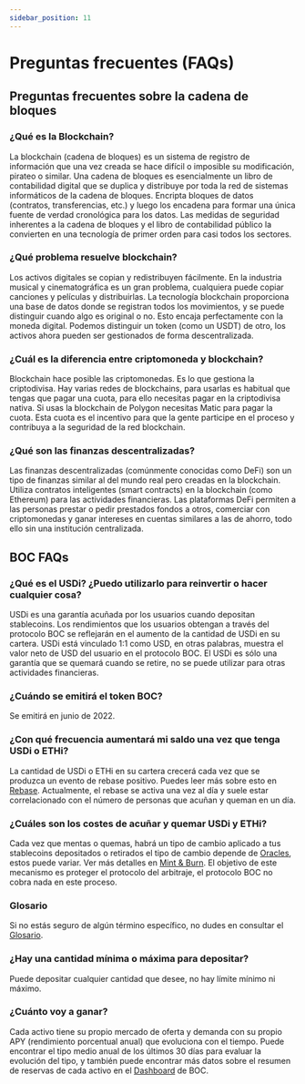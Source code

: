 ```yaml
---
sidebar_position: 11
---
```


# Preguntas frecuentes (FAQs)

## Preguntas frecuentes sobre la cadena de bloques

### ¿Qué es la Blockchain?

La blockchain (cadena de bloques) es un sistema de registro de información que una vez creada se hace difícil o imposible su modificación, pirateo o similar. Una cadena de bloques es esencialmente un libro de contabilidad digital que se duplica y distribuye por toda la red de sistemas informáticos de la cadena de bloques. Encripta bloques de datos (contratos, transferencias, etc.) y luego los encadena para formar una única fuente de verdad cronológica para los datos. Las medidas de seguridad inherentes a la cadena de bloques y el libro de contabilidad público la convierten en una tecnología de primer orden para casi todos los sectores.

### ¿Qué problema resuelve blockchain?

Los activos digitales se copian y redistribuyen fácilmente. En la industria musical y cinematográfica es un gran problema, cualquiera puede copiar canciones y películas y distribuirlas. La tecnología blockchain proporciona una base de datos donde se registran todos los movimientos, y se puede distinguir cuando algo es original o no. Esto encaja perfectamente con la moneda digital. Podemos distinguir un token (como un USDT) de otro, los activos ahora pueden ser gestionados de forma descentralizada.

### ¿Cuál es la diferencia entre criptomoneda y blockchain?

Blockchain hace posible las criptomonedas. Es lo que gestiona la criptodivisa. Hay varias redes de blockchains, para usarlas es habitual que tengas que pagar una cuota, para ello necesitas pagar en la criptodivisa nativa. Si usas la blockchain de Polygon necesitas Matic para pagar la cuota. Esta cuota es el incentivo para que la gente participe en el proceso y contribuya a la seguridad de la red blockchain.

### ¿Qué son las finanzas descentralizadas? 

Las finanzas descentralizadas (comúnmente conocidas como DeFi) son un tipo de finanzas similar al del mundo real pero creadas en la blockchain. Utiliza contratos inteligentes (smart contracts) en la blockchain (como Ethereum) para las actividades financieras. Las plataformas DeFi permiten a las personas prestar o pedir prestados fondos a otros, comerciar con criptomonedas y ganar intereses en cuentas similares a las de ahorro, todo ello sin una institución centralizada.

## BOC FAQs

### ¿Qué es el USDi? ¿Puedo utilizarlo para reinvertir o hacer cualquier cosa?

USDi es una garantía acuñada por los usuarios cuando depositan stablecoins. Los rendimientos que los usuarios obtengan a través del protocolo BOC se reflejarán en el aumento de la cantidad de USDi en su cartera. USDi está vinculado 1:1 como USD, en otras palabras, muestra el valor neto de USD del usuario en el protocolo BOC. El USDi es sólo una garantía que se quemará cuando se retire, no se puede utilizar para otras actividades financieras.

### ¿Cuándo se emitirá el token BOC? 

Se emitirá en junio de 2022.

### ¿Con qué frecuencia aumentará mi saldo una vez que tenga USDi o ETHi?

La cantidad de USDi o ETHi en su cartera crecerá cada vez que se produzca un evento de rebase positivo. Puedes leer más sobre esto en [Rebase](protocol-algorithm-design#rebase). Actualmente, el rebase se activa una vez al día y suele estar correlacionado con el número de personas que acuñan y queman en un día.

### ¿Cuáles son los costes de acuñar y quemar USDi y ETHi?

Cada vez que mentas o quemas, habrá un tipo de cambio aplicado a tus stablecoins depositados o retirados el tipo de cambio depende de [Oracles](appendix#oracle), estos puede variar. Ver más detalles en [Mint & Burn](protocol-algorithm-design#reglas-de-acuñación-y-quema-burn--mint). El objetivo de este mecanismo es proteger el protocolo del arbitraje, el protocolo BOC no cobra nada en este proceso. 

### Glosario

Si no estás seguro de algún término específico, no dudes en consultar el [Glosario](appendix#glossary). 

### ¿Hay una cantidad mínima o máxima para depositar?

Puede depositar cualquier cantidad que desee, no hay límite mínimo ni máximo. 

### ¿Cuánto voy a ganar?

Cada activo tiene su propio mercado de oferta y demanda con su propio APY (rendimiento porcentual anual) que evoluciona con el tiempo. Puede encontrar el tipo medio anual de los últimos 30 días para evaluar la evolución del tipo, y también puede encontrar más datos sobre el resumen de reservas de cada activo en el [Dashboard](https://dashboard-v1.bankofchain.io/#/) de BOC. 

